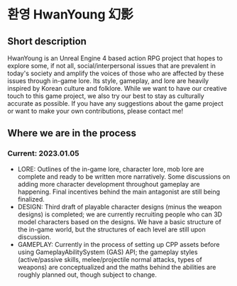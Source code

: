 # 환영 HwanYoung 幻影

## Short description

HwanYoung is an Unreal Engine 4 based action RPG project that hopes to explore some, if not all, social/interpersonal issues that are prevalent in today's society and amplify the voices of those who are affected by these issues through in-game lore. Its style, gameplay, and lore are heavily inspired by Korean culture and folklore. While we want to have our creative touch to this game project, we also try our best to stay as culturally accurate as possible. If you have any suggestions about the game project or want to make your own contributions, please contact me!

## Where we are in the process

### Current: 2023.01.05 

* LORE: Outlines of the in-game lore, character lore, mob lore are complete and ready to be written more narratively. Some discussions on adding more character development throughout gameplay are happening. Final incentives behind the main antagonist are still being finalized.
* DESIGN: Third draft of playable character designs (minus the weapon designs) is completed; we are currently recruiting people who can 3D model characters based on the designs. We have a basic structure of the in-game world, but the structures of each level are still upon discussion. 
* GAMEPLAY: Currently in the process of setting up CPP assets before using GameplayAbilitySystem (GAS) API; the gameplay styles (active/passive skills, melee/projectile normal attacks, types of weapons) are conceptualized and the maths behind the abilities are roughly planned out, though subject to change.  

